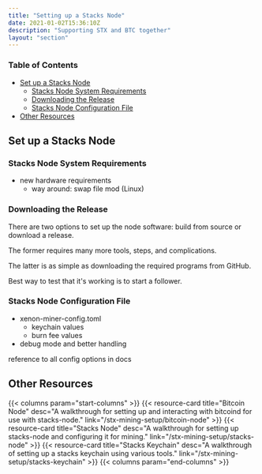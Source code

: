 ```yaml
---
title: "Setting up a Stacks Node"
date: 2021-01-02T15:36:10Z
description: "Supporting STX and BTC together"
layout: "section"
---
```


### Table of Contents

- [Set up a Stacks Node](#set-up-a-stacks-node)
  - [Stacks Node System Requirements](#stacks-node-system-requirements)
  - [Downloading the Release](#downloading-the-release)
  - [Stacks Node Configuration File](#stacks-node-configuration-file)
- [Other Resources](#other-resources)

## Set up a Stacks Node

### Stacks Node System Requirements

- new hardware requirements
  - way around: swap file mod (Linux)

### Downloading the Release

There are two options to set up the node software: build from source or download a release.

The former requires many more tools, steps, and complications.

The latter is as simple as downloading the required programs from GitHub.

Best way to test that it's working is to start a follower.

### Stacks Node Configuration File

- xenon-miner-config.toml
  - keychain values
  - burn fee values
- debug mode and better handling

reference to all config options in docs

## Other Resources

{{< columns param="start-columns" >}}
  {{< resource-card title="Bitcoin Node"
    desc="A walkthrough for setting up and interacting with bitcoind for use with stacks-node."
    link="/stx-mining-setup/bitcoin-node" >}}
  {{< resource-card title="Stacks Node"
    desc="A walkthrough for setting up stacks-node and configuring it for mining."
    link="/stx-mining-setup/stacks-node" >}}
  {{< resource-card title="Stacks Keychain"
    desc="A walkthrough of setting up a stacks keychain using various tools."
    link="/stx-mining-setup/stacks-keychain" >}}
{{< columns param="end-columns" >}}
